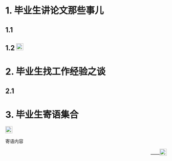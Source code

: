 # 1. 毕业生讲论文那些事儿

## 1.1

## 1.2 <a href="./xd.html" target="_self"><img src="https://avatars.githubusercontent.com/u/8464332?v=4" width="22" /></a>


# 2. 毕业生找工作经验之谈

## 2.1 

# 3. 毕业生寄语集合
<a href="./wucan.html" target="_self"><img src="https://avatars.githubusercontent.com/u/14739924?s=400&u=a095e50a3f13a6f56f784fd9cb4097bd4d033416&v=4" width="22" /></a>


寄语内容     
<p align="right">——<a href="主页链接" target="_blank"><img src="头像链接" width="22" /></a></p>
